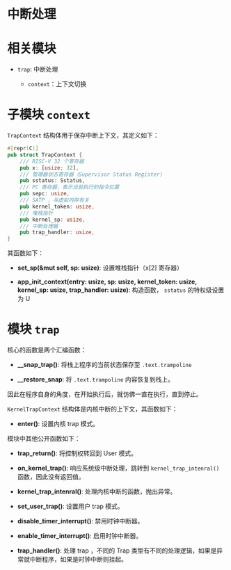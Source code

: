 # 中断处理

# 相关模块

- `trap`: 中断处理

  - `context`：上下文切换

# 子模块 `context`

`TrapContext` 结构体用于保存中断上下文，其定义如下：

```rust
#[repr(C)]
pub struct TrapContext {
    /// RISC-V 32 个寄存器
    pub x: [usize; 32],
    /// 管理器状态寄存器（Supervisor Status Register）
    pub sstatus: Sstatus,
    /// PC 寄存器，表示当前执行的指令位置
    pub sepc: usize,
    /// SATP ，与虚拟内存有关
    pub kernel_token: usize,
    /// 堆栈指针
    pub kernel_sp: usize,
    /// 中断处理器
    pub trap_handler: usize,
}
```

其函数如下：

- **set_sp(&mut self, sp: usize)**: 设置堆栈指针（x[2] 寄存器）

- **app_init_context(entry: usize, sp: usize, kernel_token: usize, kernel_sp: usize, trap_handler: usize)**: 构造函数， `sstatus` 的特权级设置为 U 

# 模块 `trap`

核心的函数是两个汇编函数：

- **__snap_trap()**: 将栈上程序的当前状态保存至 `.text.trampoline` 

- **__restore_snap**: 将 `.text.trampoline` 内容恢复到栈上。

因此在程序自身的角度，在开始执行后，就仿佛一直在执行，直到停止。

`KernelTrapContext` 结构体是内核中断的上下文，其函数如下：

- **enter()**: 设置内核 trap 模式。

模块中其他公开函数如下：

- **trap_return()**: 将控制权转回到 User 模式。

- **on_kernel_trap()**: 响应系统级中断处理，跳转到 `kernel_trap_intenral()` 函数，因此没有返回值。

- **kernel_trap_intenral()**: 处理内核中断的函数，抛出异常。

- **set_user_trap()**: 设置用户 trap 模式。

- **disable_timer_interrupt()**: 禁用时钟中断器。

- **enable_timer_interrupt()**: 启用时钟中断器。

- **trap_handler()**: 处理 trap ，不同的 Trap 类型有不同的处理逻辑，如果是异常就中断程序，如果是时钟中断则挂起。

